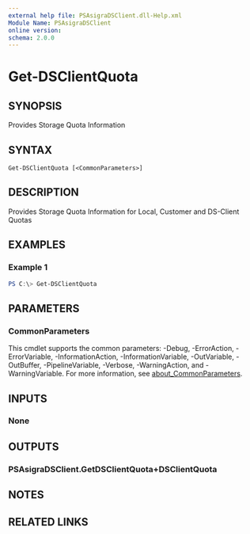 ```yaml
---
external help file: PSAsigraDSClient.dll-Help.xml
Module Name: PSAsigraDSClient
online version:
schema: 2.0.0
---
```


# Get-DSClientQuota

## SYNOPSIS
Provides Storage Quota Information

## SYNTAX

```
Get-DSClientQuota [<CommonParameters>]
```

## DESCRIPTION
Provides Storage Quota Information for Local, Customer and DS-Client Quotas

## EXAMPLES

### Example 1
```powershell
PS C:\> Get-DSClientQuota
```

## PARAMETERS

### CommonParameters
This cmdlet supports the common parameters: -Debug, -ErrorAction, -ErrorVariable, -InformationAction, -InformationVariable, -OutVariable, -OutBuffer, -PipelineVariable, -Verbose, -WarningAction, and -WarningVariable. For more information, see [about_CommonParameters](http://go.microsoft.com/fwlink/?LinkID=113216).

## INPUTS

### None

## OUTPUTS

### PSAsigraDSClient.GetDSClientQuota+DSClientQuota

## NOTES

## RELATED LINKS
